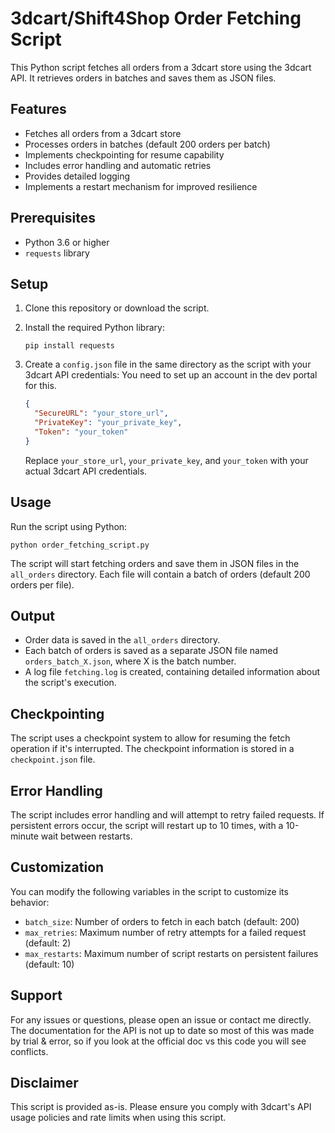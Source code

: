 # 3dcart/Shift4Shop Order Fetching Script

This Python script fetches all orders from a 3dcart store using the 3dcart API. It retrieves orders in batches and saves them as JSON files. 

## Features

- Fetches all orders from a 3dcart store
- Processes orders in batches (default 200 orders per batch)
- Implements checkpointing for resume capability
- Includes error handling and automatic retries
- Provides detailed logging
- Implements a restart mechanism for improved resilience

## Prerequisites

- Python 3.6 or higher
- `requests` library

## Setup

1. Clone this repository or download the script.

2. Install the required Python library:

   ```
   pip install requests
   ```

3. Create a `config.json` file in the same directory as the script with your 3dcart API credentials:
   You need to set up an account in the dev portal for this. 

   ```json
   {
     "SecureURL": "your_store_url",
     "PrivateKey": "your_private_key",
     "Token": "your_token"
   }
   ```

   Replace `your_store_url`, `your_private_key`, and `your_token` with your actual 3dcart API credentials.

## Usage

Run the script using Python:

```
python order_fetching_script.py
```

The script will start fetching orders and save them in JSON files in the `all_orders` directory. Each file will contain a batch of orders (default 200 orders per file).

## Output

- Order data is saved in the `all_orders` directory.
- Each batch of orders is saved as a separate JSON file named `orders_batch_X.json`, where X is the batch number.
- A log file `fetching.log` is created, containing detailed information about the script's execution.

## Checkpointing

The script uses a checkpoint system to allow for resuming the fetch operation if it's interrupted. The checkpoint information is stored in a `checkpoint.json` file.

## Error Handling

The script includes error handling and will attempt to retry failed requests. If persistent errors occur, the script will restart up to 10 times, with a 10-minute wait between restarts.

## Customization

You can modify the following variables in the script to customize its behavior:

- `batch_size`: Number of orders to fetch in each batch (default: 200)
- `max_retries`: Maximum number of retry attempts for a failed request (default: 2)
- `max_restarts`: Maximum number of script restarts on persistent failures (default: 10)

## Support

For any issues or questions, please open an issue or contact me directly. The documentation for the API is not up to date so most of this was made by trial & error, so if you look at the official doc vs this code you will see conflicts. 

## Disclaimer

This script is provided as-is. Please ensure you comply with 3dcart's API usage policies and rate limits when using this script.
